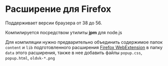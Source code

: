 # Расширение для Firefox
Поддерживает версии браузера от 38 до 56.

Компилируется посредством утилиты **jpm** для node.js

Для компиляции нужно предварительно объединить содержимое папок `content` и `lib` подготовленного расширения [Firefox WebExtension](../firefox-webext) в папку `data` этого расширения, также в нее добавить файлы `popup.css`, `popup.html`, `oldvk-*.png`

